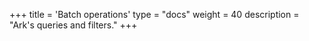 +++
title = 'Batch operations'
type = "docs"
weight = 40
description = "Ark's queries and filters."
+++
